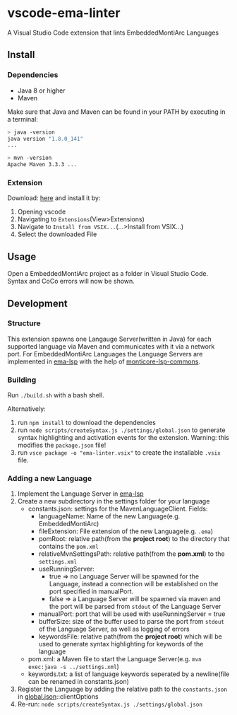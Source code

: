 # vscode-ema-linter
A Visual Studio Code extension that lints EmbeddedMontiArc Languages

## Install

### Dependencies

- Java 8 or higher
- Maven

Make sure that Java and Maven can be found in your PATH by executing in a terminal:
```bash
> java -version
java version "1.8.0_141"
...

> mvn -version
Apache Maven 3.3.3 ...
```

### Extension

Download: [here](https://git.rwth-aachen.de/monticore/EmbeddedMontiArc/utilities/vscode-ema-linter/-/jobs/artifacts/master/raw/ema-linter.vsix?job=LinuxBuild) and install it by:
1. Opening vscode
2. Navigating to `Extensions`(View>Extensions)
3. Navigate to `Install from VSIX...`(...>Install from VSIX...)
4. Select the downloaded File

## Usage
Open a EmbeddedMontiArc project as a folder in Visual Studio Code.
Syntax and CoCo errors will now be shown.

## Development
### Structure
This extension spawns one Langauge Server(written in Java) for each supported language via Maven and communicates with it via a network port.
For EmbeddedMontiArc Languages the Language Servers are implemented in [ema-lsp](https://git.rwth-aachen.de/monticore/EmbeddedMontiArc/utilities/ema-lsp) with the help of [monticore-lsp-commons](https://git.rwth-aachen.de/monticore/EmbeddedMontiArc/utilities/monticore-lsp-commons).

### Building
Run `./build.sh` with a bash shell.

Alternatively: 
1. run `npm install` to download the dependencies
2. run `node scripts/createSyntax.js ./settings/global.json` to generate syntax highlighting and activation events for the extension. Warning: this modifies the `package.json` file!
3. run `vsce package -o "ema-linter.vsix"` to create the installable `.vsix` file.

### Adding a new Language

1. Implement the Language Server in [ema-lsp](https://git.rwth-aachen.de/monticore/EmbeddedMontiArc/utilities/ema-lsp)
2. Create a new subdirectory in the settings folder for your language
    - constants.json: settings for the MavenLanguageClient. Fields:
        - languageName: Name of the new Language(e.g. EmbeddedMontiArc)
        - fileExtension: File extension of the new Language(e.g. `.ema`)
        - pomRoot: relative path(from the **project root**) to the directory that contains the `pom.xml`
        - relativeMvnSettingsPath: relative path(from the **pom.xml**) to the `settings.xml`
        - useRunningServer:
            - true => no Language Server will be spawned for the Language, instead a connection will be established on the port specified in manualPort. 
            - false => a Language Server will be spawned via maven and the port will be parsed from `stdout` of the Language Server
        - manualPort: port that will be used with useRunningServer = true
        - bufferSize: size of the buffer used to parse the port from `stdout` of the Language Server, as well as logging of errors
        - keywordsFile: relative path(from the **project root**) which will be used to generate syntax highlighting for keywords of the language
    - pom.xml: a Maven file to start the Language Server(e.g. `mvn exec:java -s ../settings.xml`)
    - keywords.txt: a list of language keywords seperated by a newline(file can be renamed in constants.json)
3. Register the Language by adding the relative path to the `constants.json` in [global.json](settings/global.json)::clientOptions
4. Re-run: `node scripts/createSyntax.js ./settings/global.json`